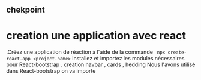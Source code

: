 ## chekpoint
# creation une application avec react 
 .Créez une application de réaction à l'aide de la commande ` npx create-react-app <project-name>`
  installez et importez les modules nécessaires   pour React-bootstrap 
 . creation navbar , cards , hedding  Nous l'avons utilisé dans React-bootstrap
on va importe 
